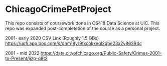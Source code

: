 # ChicagoCrimePetProject

This repo consists of coursework done in CS418 Data Science at UIC. This repo was expanded post-completetion of the course as a personal project.

2001- early 2020 CSV Link (Roughly 1.5 GBs) https://uofi.app.box.com/s/dnm18yr9txcokxeql2gbe23x2v86394c

2001 - mid 2022 https://data.cityofchicago.org/Public-Safety/Crimes-2001-to-Present/ijzp-q8t2
